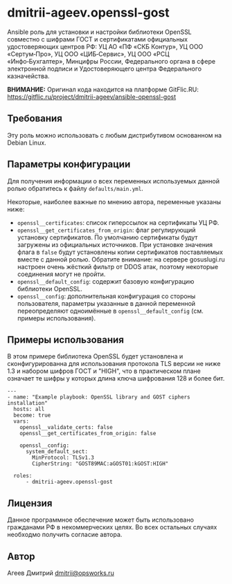 dmitrii-ageev.openssl-gost
==========================

Ansible роль для установки и настройки библиотеки OpenSSL совместно с шифрами ГОСТ и сертификатами официальных удостоверяющих центров РФ: УЦ АО «ПФ «СКБ Контур», УЦ ООО «Сертум‑Про», УЦ ООО «ЦИБ‑Сервис», УЦ ООО «РСЦ «Инфо‑Бухгалтер», Минцифры России, Федерального органа в сфере электронной подписи и Удостоверяющего центра Федерального казначейства.


**ВНИМАНИЕ:** Оригинал кода находится на платформе GitFlic.RU: https://gitflic.ru/project/dmitrii-ageev/ansible-openssl-gost

## Требования

Эту роль можно использовать с любым дистрибутивом основанном на Debian Linux.



## Параметры конфигурации

Для получения информации о всех переменных используемых данной ролью обратитесь к файлу `defaults/main.yml`.

Некоторые, наиболее важные по мнению автора, переменные указаны ниже:


* `openssl__certificates`: список гиперссылок на сертификаты УЦ РФ.
* `openssl__get_certificates_from_origin`: флаг регулирующий установку сертификатов. По умолчанию сертификаты будут загружены из официальных источников. При установке значения флага в `false` будут установлены копии сертификатов поставляемых вместе с данной ролью. Обратите внимание: на сервере gosuslugi.ru настроен очень жёсткий фильтр от DDOS атак, поэтому некоторые соединения могут не пройти.
* `openssl__default_config`: содержит базовую конфигурацию библиотеки OpenSSL. 
* `openssl__config`: дополнительная конфигурация со стороны пользователя, параметры указанные в данной переменной переопределяют одноимённые в `openssl__default_config` (см. примеры использования).



## Примеры использования

В этом примере библиотека OpenSSL будет установлена и сконфигурированна для использования протокола TLS версии не ниже 1.3 и набором шифров ГОСТ и "HIGH", что в практическом плане означает те шифры у которых длина ключа шифрования 128 и более бит.


```
---
- name: "Example playbook: OpenSSL library and GOST ciphers installation"
  hosts: all
  become: true
  vars:
    openssl__validate_certs: false
    openssl__get_certificates_from_origin: false
    
    openssl__config:
      system_default_sect:
        MinProtocol: TLSv1.3
        CipherString: "GOST89MAC:aGOST01:kGOST:HIGH"

  roles:
      - dmitrii-ageev.openssl-gost
```



## Лицензия

Данное программное обеспечение может быть использовано гражданами РФ в некоммерческих целях. 
Во всех остальных случаях необходмо получить согласие автора.



## Автор

Агеев Дмитрий <dmitrii@opsworks.ru>
